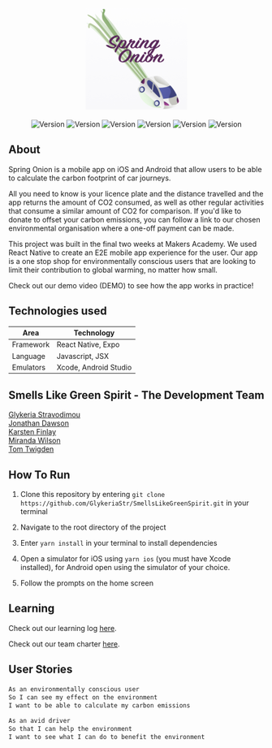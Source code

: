 <p  align="center">
<img src="./assets/spring_onion_splash3.png" width="200" height="200" alt="Logo"></img>
<br />
<br />

<img  alt="Version"  src="https://img.shields.io/badge/version-1.0.0-brightgreen.svg?style=for-the-badge"  />

<img  alt="Version"  src="https://img.shields.io/badge/contributors-5-brightgreen?style=for-the-badge"  />

<img  alt="Version"  src="https://img.shields.io/badge/Maintained%3F-yes-brightgreen?style=for-the-badge"  />

<img  alt="Version"  src="https://img.shields.io/badge/last_commit-march-brightgreen?style=for-the-badge"  />

<img  alt="Version"  src="https://img.shields.io/badge/react_native-0.64-brightgreen?style=for-the-badge"  />

<img  alt="Version"  src="https://img.shields.io/badge/yarn-1.22.10-brightgreen?style=for-the-badge"  />


## About

Spring Onion is a mobile app on iOS and Android that allow users to be able to calculate the carbon footprint of car journeys.

All you need to know is your licence plate and the distance travelled and the app returns the amount of CO2 consumed, as well as other regular activities that consume a similar amount of CO2 for comparison. If you'd like to donate to offset your carbon emissions, you can follow a link to our chosen environmental organisation where a one-off payment can be made.

This project was built in the final two weeks at Makers Academy. We used React Native to create an E2E mobile app experience for the user. Our app is a one stop shop for environmentally conscious users that are looking to limit their contribution to global warming, no matter how small.

Check out our demo video (DEMO) to see how the app works in practice!

## Technologies used

Area | Technology
---- | ----
Framework | React Native, Expo
Language | Javascript, JSX
Emulators | Xcode, Android Studio

## Smells Like Green Spirit - The Development Team

[Glykeria Stravodimou](https://github.com/GlykeriaStr)  
[Jonathan Dawson](https://github.com/KarstenFinlay)  
[Karsten Finlay](https://github.com/bullhornfixie)  
[Miranda Wilson](https://github.com/mscwilson)  
[Tom Twigden](https://github.com/twigz826)

## How To Run

1) Clone this repository by entering `git clone https://github.com/GlykeriaStr/SmellsLikeGreenSpirit.git` in your terminal

2) Navigate to the root directory of the project

3) Enter `yarn install` in your terminal to install dependencies

4) Open a simulator for iOS using `yarn ios` (you must have Xcode installed), for Android open using the simulator of your choice.

5) Follow the prompts on the home screen

## Learning

Check out our learning log [here](https://github.com/GlykeriaStr/SmellsLikeGreenSpirit/blob/main/Documenting-Learning.md).

Check out our team charter [here](https://docs.google.com/document/d/15LuIkztoejXSH3xnyBak-b4HoZsaHOXN011JJEcq4zk/edit).

## User Stories
 ```
 As an environmentally conscious user
 So I can see my effect on the environment
 I want to be able to calculate my carbon emissions
 ```
 ```
 As an avid driver
 So that I can help the environment
 I want to see what I can do to benefit the environment
 ```
